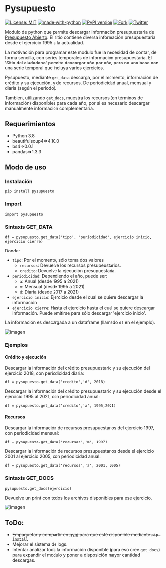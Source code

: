 # Pysupuesto
 [![License: MIT](https://img.shields.io/badge/License-MIT-yellow.svg)](https://opensource.org/licenses/MIT) [![made-with-python](https://img.shields.io/badge/Made%20with-Python-1f425f.svg)](https://www.python.org/) [![PyPI version](https://badge.fury.io/py/pysupuesto.svg)](https://badge.fury.io/py/pysupuesto) [![Fork](https://img.shields.io/github/forks/matog/pysupuesto?style=social)](https://github.com/login?return_to=%2Fmatog%2Fpysupuesto) [![Twitter](https://img.shields.io/twitter/follow/matog?style=social)](https://twitter.com/mato)

 
Modulo de python que permite descargar información presupuestaria de [Presupuesto Abierto](https://www.presupuestoabierto.gob.ar/sici/datos-abiertos). El sitio contiene diversa información presupuestaria desde el ejercicio 1995 a la actualidad.

La motivación para programar este modulo fue la necesidad de contar, de forma sencilla, con series temporales de información presupuestaria. El 'Sitio del ciudadano' permite descargar año por año, pero no una base con una serie temporal que incluya varios ejercicios.

Pysupuesto, mediante ``get_data`` descarga, por el momento, información de crédito y su ejecución, y de recursos. De periodicidad anual, mensual y diaria (según el periodo). 

Tambien, utilizando ``get_docs``, muestra los recursos (en términos de información) disponibles para cada año, por si es necesario descargar manualmente información complementaria.

## Requerimientos

- Python 3.8
- beautifulsoup4=>4.10.0
- bs4=>0.0.1
- pandas=>1.3.3

## Modo de uso

### Instalación

	pip install pysupuesto

### Import

	import pysupuesto
	
### Sintaxis GET_DATA
 
	df = pysupuesto.get_data('tipo', 'periodicidad', ejercicio inicio, ejercicio cierre)
	
Donde:

- ``tipo``: Por el momento, sólo toma dos valores
    - ``recursos``: Devuelve los recursos presupeustarios.
	- ``credito``: Devuelve la ejecución presupuestaria.
- ``periodicidad``: Dependiendo el año, puede ser:
	- ``a``: Anual (desde 1995 a 2021)
	- ``m``: Mensual (desde 1995 a 2021)
	- ``d``: Diaria (desde 2017 a 2021)
- ``ejercicio inicio``: Ejercicio desde el cual se quiere descargar la información
- ``ejercicio cierre``: Hasta el ejercicio hasta el cual se quiere descargar información. Puede omitirse para sólo descargar 'ejercicio inicio'.

La información es descargada a un dataframe (llamado ``df`` en el ejemplo).

![imagen](https://user-images.githubusercontent.com/660448/133935451-02c52268-383d-4ee9-b2a9-e19cd2cc201f.png)

### Ejemplos

#### Crédito y ejecución

Descargar la información del crédito presupuestario y su ejecución del ejercicio 2018, con periodicidad diaria:

	df = pysupuesto.get_data('credito','d', 2018)
	
Descargar la información del crédito presupuestario y su ejecución desde el ejercicio 1995 al 2021, con periodicidad anual:

	df = pysupuesto.get_data('credito','a', 1995,2021)

#### Recursos 

Descargar la información de recursos presupuestarios del ejercicio 1997, con periodicidad mensual:

	df = pysupuesto.get_data('recursos','m', 1997)
	
Descargar la información de recursos presupuestarios desde el ejercicio 2001 al ejercicio 2005, con periodicidad anual:

	df = pysupuesto.get_data('recursos','a', 2001, 2005)
	
### Sintaxis GET_DOCS

	pysupuesto.get_docs(ejercicio)

Devuelve un print con todos los archivos disponibles para ese ejercicio.

![imagen](https://user-images.githubusercontent.com/660448/133935782-8763d117-0d48-4a26-bba2-f713781e1cd0.png)

## ToDo:

- ~~Empaquetar y compartir en [pypi](https://pypi.org/) para que esté disponible mediante ``pip install``~~
- Mejorar el sistema de logs.
- Intentar analizar toda la información disponible (para eso cree ``get_docs``) para expandir el modulo y poner a disposición mayor cantidad descargas.


	
